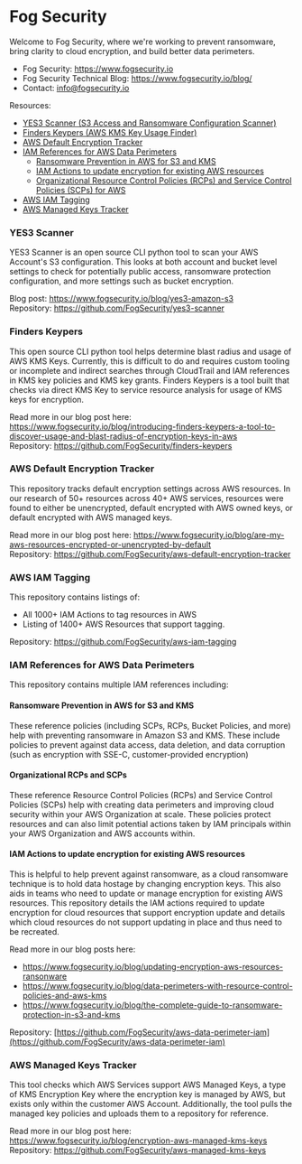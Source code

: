 # Fog Security

Welcome to Fog Security, where we're working to prevent ransomware, bring clarity to cloud encryption, and build better data perimeters.

- Fog Security: https://www.fogsecurity.io
- Fog Security Technical Blog: https://www.fogsecurity.io/blog/
- Contact: info@fogsecurity.io

Resources:

- [YES3 Scanner (S3 Access and Ransomware Configuration Scanner)](#yes3-scanner)
- [Finders Keypers (AWS KMS Key Usage Finder)](#finders-keypers)
- [AWS Default Encryption Tracker](#aws-default-encryption-tracker)
- [IAM References for AWS Data Perimeters](#iam-references-for-aws-data-perimeters)
  - [Ransomware Prevention in AWS for S3 and KMS](#ransomware-prevention-in-aws-for-s3-and-kms)
  - [IAM Actions to update encryption for existing AWS resources](#iam-actions-to-update-encryption-for-existing-aws-resources)
  - [Organizational Resource Control Policies (RCPs) and Service Control Policies (SCPs) for AWS](#organizational-RCPs-and-SCPs)
- [AWS IAM Tagging](#aws-iam-tagging)
- [AWS Managed Keys Tracker](#AWS-Managed-Keys-Tracker)



### YES3 Scanner

YES3 Scanner is an open source CLI python tool to scan your AWS Account's S3 configuration.  This looks at both account and bucket level settings to check for potentially public access, ransomware protection configuration, and more settings such as bucket encryption.  

Blog post: https://www.fogsecurity.io/blog/yes3-amazon-s3 \
Repository: https://github.com/FogSecurity/yes3-scanner


### Finders Keypers

This open source CLI python tool helps determine blast radius and usage of AWS KMS Keys.  Currently, this is difficult to do and requires custom tooling or incomplete and indirect searches through CloudTrail and IAM references in KMS key policies and KMS key grants.  Finders Keypers is a tool built that checks via direct KMS Key to service resource analysis for usage of KMS keys for encryption.

Read more in our blog post here: https://www.fogsecurity.io/blog/introducing-finders-keypers-a-tool-to-discover-usage-and-blast-radius-of-encryption-keys-in-aws \
Repository: https://github.com/FogSecurity/finders-keypers


### AWS Default Encryption Tracker

This repository tracks default encryption settings across AWS resources.  In our research of 50+ resources across 40+ AWS services, resources were found to either be unencrypted, default encrypted with AWS owned keys, or default encrypted with AWS managed keys.  

Read more in our blog post here: https://www.fogsecurity.io/blog/are-my-aws-resources-encrypted-or-unencrypted-by-default \
Repository: https://github.com/FogSecurity/aws-default-encryption-tracker

### AWS IAM Tagging

This repository contains listings of:
* All 1000+ IAM Actions to tag resources in AWS
* Listing of 1400+ AWS Resources that support tagging.

Repository: https://github.com/FogSecurity/aws-iam-tagging

### IAM References for AWS Data Perimeters

This repository contains multiple IAM references including:

#### Ransomware Prevention in AWS for S3 and KMS
These reference policies (including SCPs, RCPs, Bucket Policies, and more) help with preventing ransomware in Amazon S3 and KMS.  These include policies to prevent against data access, data deletion, and data corruption (such as encryption with SSE-C, customer-provided encryption)

#### Organizational RCPs and SCPs
These reference Resource Control Policies (RCPs) and Service Control Policies (SCPs) help with creating data perimeters and improving cloud security within your AWS Organization at scale.  These policies protect resources and can also limit potential actions taken by IAM principals within your AWS Organization and AWS accounts within.
  
#### IAM Actions to update encryption for existing AWS resources
This is helpful to help prevent against ransomware, as a cloud ransomware technique is to hold data hostage by changing encryption keys.  This also aids in teams who need to update or manage encryption for existing AWS resources.  This repository details the IAM actions required to update encryption for cloud resources that support encryption update and details which cloud resources do not support updating in place and thus need to be recreated.

Read more in our blog posts here: 
* https://www.fogsecurity.io/blog/updating-encryption-aws-resources-ransonware 
* https://www.fogsecurity.io/blog/data-perimeters-with-resource-control-policies-and-aws-kms
* https://www.fogsecurity.io/blog/the-complete-guide-to-ransomware-protection-in-s3-and-kms

Repository: [https://github.com/FogSecurity/aws-data-perimeter-iam](https://github.com/FogSecurity/aws-data-perimeter-iam)

### AWS Managed Keys Tracker

This tool checks which AWS Services support AWS Managed Keys, a type of KMS Encryption Key where the encryption key is managed by AWS, but exists only within the customer AWS Account.  Additionally, the tool pulls the managed key policies and uploads them to a repository for reference.

Read more in our blog post here: https://www.fogsecurity.io/blog/encryption-aws-managed-kms-keys \
Repository: https://github.com/FogSecurity/aws-managed-kms-keys


